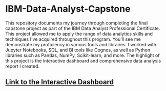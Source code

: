 # IBM-Data-Analyst-Capstone
  This repository documents my journey through completing the final capstone project as part of the IBM Data Analyst Professional Certificate. This project allowed me to apply the range of data analytics skills and techniques I've acquired throughout this program. 
  You'll see me demonstrate my proficiency in various tools and libraries. I worked with Jupyter Notebooks, SQL, and BI tools like Cognos, as well as Python libraries such as Pandas, NumPy, Scikit-learn, and more. 
  The highlight of this project is the interactive dashboard and comprehensive data analysis report I created.

## [Link to the Interactive Dashboard](https://us1.ca.analytics.ibm.com/bi/?perspective=dashboard&pathRef=.my_folders%2FCurrent%2BTechnology%2BUsage&action=view&mode=dashboard&subView=model0000018e0b3f9eb3_00000000)
